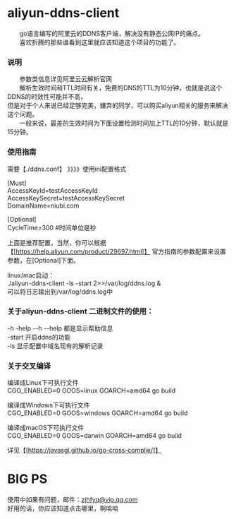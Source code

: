 # aliyun-ddns-client
&nbsp;&nbsp;&nbsp;&nbsp;&nbsp;&nbsp;&nbsp;go语言编写的阿里云的DDNS客户端，解决没有静态公网IP的痛点。<br>
&nbsp;&nbsp;&nbsp;&nbsp;&nbsp;&nbsp;&nbsp;喜欢折腾的那些谁看到这里就应该知道这个项目的功能了。<br>

### 说明
&nbsp;&nbsp;&nbsp;&nbsp;&nbsp;&nbsp;&nbsp;参数类信息详见阿里云云解析官网<br>
&nbsp;&nbsp;&nbsp;&nbsp;&nbsp;&nbsp;&nbsp;解析生效时间和TTL时间有关，免费的DNS的TTL为10分钟，也就是说这个DDNS的时效性可能并不高，<br>
但是对于个人来说已经足够完美，嫌弃的同学，可以购买aliyun相关的服务来解决这个问题。<br>
&nbsp;&nbsp;&nbsp;&nbsp;&nbsp;&nbsp;&nbsp;一般来说，最差的生效时间为下面设置检测时间加上TTL的10分钟，默认就是15分钟。





### 使用指南
需要【./ddns.conf】 》》》》使用ini配置格式

\[Must\]<br>
AccessKeyId=testAccessKeyId   <br>
AccessKeySecret=testAccessKeySecret<br>
DomainName=niubi.com<br>

\[Optional\]<br>
CycleTime=300 #时间单位是秒   <br>


上面是推荐配置，当然，你可以根据【[https://help.aliyun.com/product/29697.html]】
官方指南的参数配置来设置参数，在\[Optional\]下面。


linux/mac启动：<br>
./aliyun-ddns-client -ls -start 2>>/var/log/ddns.log &    <br>
可以将日志输出到/var/log/ddns.log中


### 关于aliyun-ddns-client 二进制文件的使用：
-h  -help --h --help 都是显示帮助信息<br>
-start 开启ddns的功能<br>
-ls 显示配置中域名现有的解析记录<br>


### 关于交叉编译
编译成Linux下可执行文件<br>
CGO_ENABLED=0 GOOS=linux GOARCH=amd64 go build

编译成Windows下可执行文件<br>
CGO_ENABLED=0 GOOS=windows GOARCH=amd64 go build

编译成macOS下可执行文件<br>
CGO_ENABLED=0 GOOS=darwin GOARCH=amd64 go build


详见【[https://javasgl.github.io/go-cross-complie/]】



# BIG PS
使用中如果有问题，邮件：zjhfyq@vip.qq.com<br>
好用的话，你应该知道点击哪里，啊哈哈
